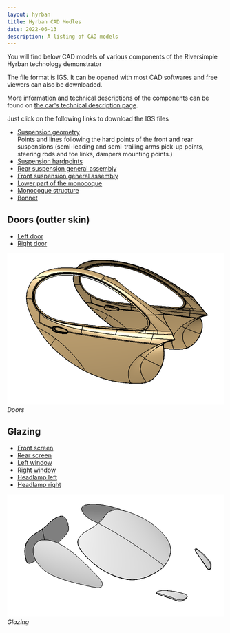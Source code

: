 ```yaml
---
layout: hyrban
title: Hyrban CAD Modles
date: 2022-06-13
description: A listing of CAD models
---
```



You will find below CAD models of various components of the Riversimple Hyrban technology demonstrator

The file format is IGS. It can be opened with most CAD softwares and free viewers can also be downloaded.

More information and technical descriptions of the components can be found on [the car's technical description page](The+Hyrban.html).

Just click on the following links to download the IGS files

- [Suspension geometry](/storage/Hyrban+CAD+models-att/suspension_hardpoints.igs-dir/1.igs)  
Points and lines following the hard points of the front and rear suspensions (semi-leading and semi-trailing arms pick-up points, steering rods and toe links, dampers mounting points.)
- [Suspension hardpoints](/storage/Hyrban+CAD+models-att/supsension_hardpoints.igs-dir/1.igs)
- [Rear suspension general assembly](/storage/Hyrban+CAD+models-att/rear_suspension_v01_GA.igs-dir/1.igs)
- [Front suspension general assembly](/storage/Hyrban+CAD+models-att/front_suspension_v01_GA.igs-dir/1.igs)
- [Lower part of the monocoque](/storage/Hyrban+CAD+models-att/monocoque_lower_v01.igs-dir/1.igs)
- [Monocoque structure](/storage/Hyrban+CAD+models-att/Monocoque_v01.igs-dir/1.igs)
- [Bonnet](/storage/Hyrban+CAD+models-att/Bonnet_v01.igs-dir/1.igs)



## Doors (outter skin)
  - [Left door](/storage/Hyrban+CAD+models-att/Door_OuterSkin_L_v01igs-dir/1.igs)
  - [Right door](/storage/Hyrban+CAD+models-att/Door_OuterSkin_R_v01igs-dir/1.igs)

![A door](/storage/Hyrban+CAD+models-att/doors.PNG-dir/1.PNG)
*Doors*


## Glazing
  - [Front screen](/storage/Hyrban+CAD+models-att/Front_screen_v01igs-dir/1.igs)
  - [Rear screen](/storage/Hyrban+CAD+models-att/rear_screen_v01igs-dir/1.igs)
  - [Left window](/storage/Hyrban+CAD+models-att/Side_screen_L_v01igs-dir/1.igs)
  - [Right window](/storage/Hyrban+CAD+models-att/Side_screen_R_v01igs-dir/1.igs)
  - [Headlamp left](/storage/Hyrban+CAD+models-att/headlamp_glass_L_v01igs-dir/1.igs)
  - [Headlamp right](/storage/Hyrban+CAD+models-att/headlamp_glass_R_v01igs-dir/1.igs)

![Glazing](/storage/Hyrban+CAD+models-att/glazing.PNG-dir/1.PNG)
*Glazing*

